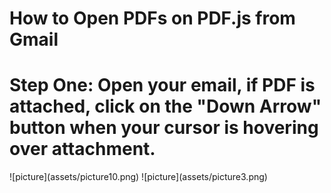 <h1>
How to Open PDFs on PDF.js from Gmail
</h1>

<h1>
Step One: Open your email, if PDF is attached, click on the "Down Arrow" button when your cursor is hovering over attachment. 
</h1> 
![picture](assets/picture10.png) 
![picture](assets/picture3.png)
